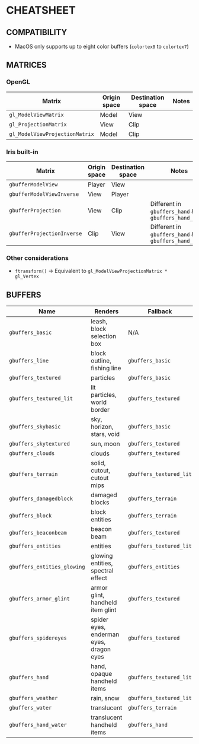 # CHEATSHEET

## COMPATIBILITY

* MacOS only supports up to eight color buffers (`colortex0` to `colortex7`)

## MATRICES

### OpenGL

| Matrix | Origin space | Destination space | Notes |
| --- | --- | --- | --- |
| `gl_ModelViewMatrix` | Model | View | |
| `gl_ProjectionMatrix` | View | Clip | |
| `gl_ModelViewProjectionMatrix` | Model | Clip | |

### Iris built-in

| Matrix | Origin space | Destination space | Notes |
| --- | --- | --- | --- |
| `gbufferModelView` | Player | View | |
| `gbufferModelViewInverse` | View | Player | |
| `gbufferProjection` | View | Clip | Different in `gbuffers_hand` & `gbuffers_hand_water` |
| `gbufferProjectionInverse` | Clip | View | Different in `gbuffers_hand` & `gbuffers_hand_water` |

### Other considerations

* `ftransform()` &rarr; Equivalent to `gl_ModelViewProjectionMatrix * gl_Vertex`

## BUFFERS

| Name | Renders | Fallback |
| --- | --- | --- |
| `gbuffers_basic` | leash, block selection box | N/A |
| `gbuffers_line` | block outline, fishing line | `gbuffers_basic` |
| `gbuffers_textured` | particles | `gbuffers_basic` |
| `gbuffers_textured_lit` | lit particles, world border | `gbuffers_textured` |
| `gbuffers_skybasic` | sky, horizon, stars, void | `gbuffers_basic` |
| `gbuffers_skytextured` | sun, moon | `gbuffers_textured` |
| `gbuffers_clouds` | clouds | `gbuffers_textured` |
| `gbuffers_terrain` | solid, cutout, cutout mips | `gbuffers_textured_lit` |
| `gbuffers_damagedblock` | damaged blocks | `gbuffers_terrain` |
| `gbuffers_block` | block entities | `gbuffers_terrain` |
| `gbuffers_beaconbeam` | beacon beam | `gbuffers_textured` |
| `gbuffers_entities` | entities | `gbuffers_textured_lit` |
| `gbuffers_entities_glowing` | glowing entities, spectral effect | `gbuffers_entities` |
| `gbuffers_armor_glint` | armor glint, handheld item glint | `gbuffers_textured` |
| `gbuffers_spidereyes` | spider eyes, enderman eyes, dragon eyes | `gbuffers_textured` |
| `gbuffers_hand` | hand, opaque handheld items | `gbuffers_textured_lit` |
| `gbuffers_weather` | rain, snow | `gbuffers_textured_lit` |
| `gbuffers_water` | translucent | `gbuffers_terrain` |
| `gbuffers_hand_water` | translucent handheld items | `gbuffers_hand` |